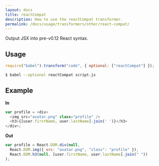 ```yaml
---
layout: docs
title: reactCompat
description: How to use the reactCompat transformer.
permalink: /docs/usage/transformers/other/react-compat/
---
```


Output JSX into pre-v0.12 React syntax.

## Usage

```javascript
require("babel").transform("code", { optional: ["reactCompat"] });
```

```sh
$ babel --optional reactCompat script.js
```

## Example

**In**

```javascript
var profile = <div>
  <img src="avatar.png" class="profile" />
  <h3>{[user.firstName, user.lastName].join(' ')}</h3>
</div>;
```

**Out**

```javascript
var profile = React.DOM.div(null,
  React.DOM.img({ src: "avatar.png", "class": "profile" }),
  React.DOM.h3(null, [user.firstName, user.lastName].join(" "))
);
```
